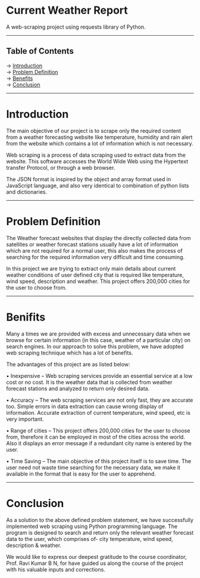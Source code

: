 # Current Weather Report
A web-scraping project using requests library of Python.
________________________________________
## Table of Contents  
-> [Introduction](#Introduction)        
-> [Problem Definition](#problem-definition)     
-> [Benefits](#benifits)            
-> [Conclusion](#conclusion)
_______________________________________
# Introduction
The main objective of our project is to scrape only the required content from a weather forecasting website like temperature, humidity and rain alert from the website which contains a lot of information which is not necessary.  

Web scraping is a process of data scraping used to extract data from the website. This software accesses the World Wide Web using the Hypertext transfer Protocol, or through a web browser.  

The JSON format is inspired by the object and array format used in JavaScript language, and also very identical to combination of python lists and dictionaries. 
______________________________________________
# Problem Definition
The Weather forecast websites that display the directly collected data from satellites or weather forecast stations usually have a lot of information which are not required for a normal user, this also makes the process of searching for the required information very difficult and time consuming. 

In this project we are trying to extract only main details about current weather conditions of user defined city that is required like temperature, wind speed, description and weather. This project offers 200,000 cities for the user to choose from. 
_____________________________________________
# Benifits
Many a times we are provided with excess and unnecessary data when we browse for certain information (in this case, weather of a particular city) on search engines. In our approach to solve this problem, we have adopted web scraping technique which has a lot of benefits. 

The advantages of this project are as listed below:

• Inexpensive – Web scraping services provide an essential service at a low cost or no cost. It is the weather data that is collected from weather forecast stations and analyzed to return only desired data.

• Accuracy – The web scraping services are not only fast, they are accurate too. Simple errors in data extraction can cause wrong display of information. Accurate extraction of current temperature, wind speed, etc is very important.

• Range of cities – This project offers 200,000 cities for the user to choose from, therefore it can be employed in most of the cities across the world. Also it displays an error message if a redundant city name is entered by the user. 

• Time Saving – The main objective of this project itself is to save time. The user need not waste time searching for the necessary data, we make it available in the format that is easy for the user to apprehend. 
_______________________________________________
# Conclusion
As a solution to the above defined problem statement, we have successfully implemented web scraping using Python programming language. The program is designed to search and return only the relevant weather forecast data to the user, which comprises of- city temperature, wind speed, description & weather. 
 
We would like to express our deepest gratitude to the course coordinator, Prof. Ravi Kumar B N, for have guided us along the course of the project with his valuable inputs and corrections. 

